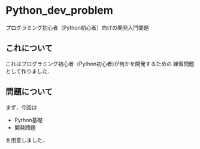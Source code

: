 # Python_dev_problem
プログラミング初心者（Python初心者）向けの開発入門問題

## これについて

これはプログラミング初心者（Python初心者)が何かを開発するための
練習問題として作りました．

## 問題について

まず，今回は

* Python基礎
* 開発問題

を用意しました．


